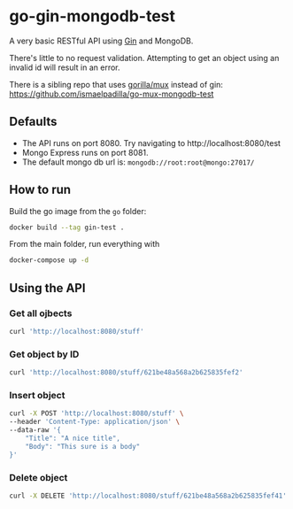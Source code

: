 # go-gin-mongodb-test

A very basic RESTful API using [Gin](https://github.com/gin-gonic/gin) and MongoDB.

There's little to no request validation. Attempting to get an object using an invalid id will result in an error.

There is a sibling repo that uses [gorilla/mux](https://github.com/gorilla/mux) instead of gin: https://github.com/ismaelpadilla/go-mux-mongodb-test

## Defaults
* The API runs on port 8080. Try navigating to http://localhost:8080/test
* Mongo Express runs on port 8081.
* The default mongo db url is: `mongodb://root:root@mongo:27017/`

## How to run

Build the go image from the `go` folder:

```sh
docker build --tag gin-test .
```

From the main folder, run everything with

```sh
docker-compose up -d
```

## Using the API

### Get all ojbects

```sh
curl 'http://localhost:8080/stuff'
```

### Get object by ID

```sh
curl 'http://localhost:8080/stuff/621be48a568a2b625835fef2'
```

### Insert object

```sh
curl -X POST 'http://localhost:8080/stuff' \
--header 'Content-Type: application/json' \
--data-raw '{
    "Title": "A nice title",
    "Body": "This sure is a body"
}'
```

### Delete object

```sh
curl -X DELETE 'http://localhost:8080/stuff/621be48a568a2b625835fef41'
```
